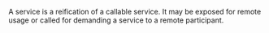 A service is a reification of a callable service. It may be exposed for remote usage or called for demanding a service to a remote participant.